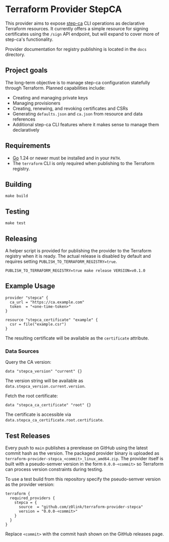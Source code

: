 # Terraform Provider StepCA

This provider aims to expose [step-ca](https://github.com/smallstep/certificates) CLI operations as declarative Terraform resources. It currently offers a simple resource for signing certificates using the `/sign` API endpoint, but will expand to cover more of step-ca's functionality.

Provider documentation for registry publishing is located in the `docs` directory.

## Project goals

The long-term objective is to manage step-ca configuration statefully through Terraform. Planned capabilities include:

- Creating and managing private keys
- Managing provisioners
- Creating, renewing, and revoking certificates and CSRs
- Generating `defaults.json` and `ca.json` from resource and data references
- Additional step-ca CLI features where it makes sense to manage them declaratively

## Requirements

* [Go](https://go.dev/) 1.24 or newer must be installed and in your `PATH`.
* The `terraform` CLI is only required when publishing to the Terraform registry.

## Building

```
make build
```

## Testing

```
make test
```

## Releasing

A helper script is provided for publishing the provider to the Terraform registry when it is ready. The actual release is disabled by default and requires setting `PUBLISH_TO_TERRAFORM_REGISTRY=true`.

```
PUBLISH_TO_TERRAFORM_REGISTRY=true make release VERSION=v0.1.0
```

## Example Usage

```
provider "stepca" {
  ca_url = "https://ca.example.com"
  token  = "<one-time-token>"
}

resource "stepca_certificate" "example" {
  csr = file("example.csr")
}
```

The resulting certificate will be available as the `certificate` attribute.

### Data Sources

Query the CA version:

```hcl
data "stepca_version" "current" {}
```

The version string will be available as `data.stepca_version.current.version`.

Fetch the root certificate:

```hcl
data "stepca_ca_certificate" "root" {}
```

The certificate is accessible via `data.stepca_ca_certificate.root.certificate`.

## Test Releases


Every push to `main` publishes a prerelease on GitHub using the latest commit
hash as the version. The packaged provider binary is uploaded as
`terraform-provider-stepca_<commit>_linux_amd64.zip`. The provider itself is
built with a pseudo-semver version in the form `0.0.0-<commit>` so Terraform can
process version constraints during testing.

To use a test build from this repository specify the pseudo-semver version as
the provider version:


```hcl
terraform {
  required_providers {
    stepca = {
      source  = "github.com/z0link/terraform-provider-stepca"
      version = "0.0.0-<commit>"
    }
  }
}
```

Replace `<commit>` with the commit hash shown on the GitHub releases page.

